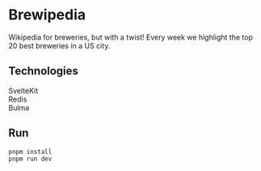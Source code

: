 # Brewipedia

Wikipedia for breweries, but with a twist! Every week we highlight the top 20 best breweries
in a US city. 

## Technologies

SvelteKit  
Redis  
Bulma  

## Run 
```bash
pnpm install
pnpm run dev

```
